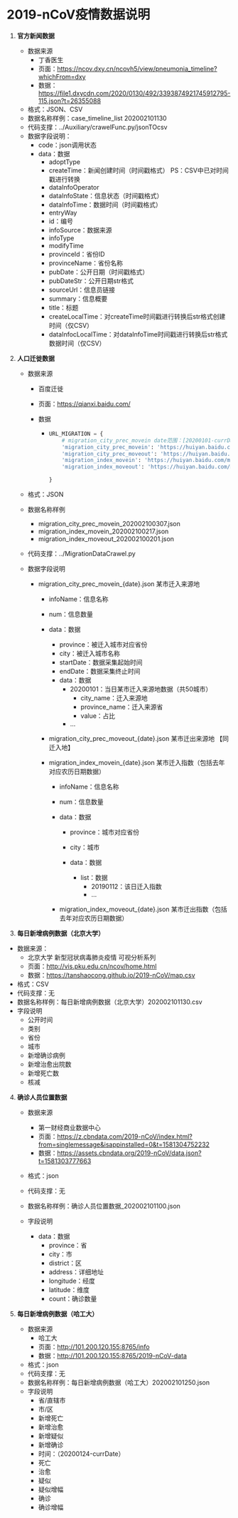 # 2019-nCoV疫情数据说明

1. **官方新闻数据**

   - 数据来源
     - 丁香医生
     - 页面：https://ncov.dxy.cn/ncovh5/view/pneumonia_timeline?whichFrom=dxy
     - 数据：https://file1.dxycdn.com/2020/0130/492/3393874921745912795-115.json?t=26355088
   - 格式：JSON、CSV
   - 数据名称样例：case_timeline_list 202002101130
   - 代码支撑：../Auxiliary/crawelFunc.py/jsonTOcsv
   - 数据字段说明：
     - code：json调用状态
     - data：数据
       - adoptType
       - createTime：新闻创建时间（时间戳格式）  PS：CSV中已对时间戳进行转换
       - dataInfoOperator
       - dataInfoState：信息状态（时间戳格式）
       - dataInfoTime：数据时间（时间戳格式）
       - entryWay
       - id：编号
       - infoSource：数据来源
       - infoType
       - modifyTime
       - provinceId：省份ID
       - provinceName：省份名称
       - pubDate：公开日期（时间戳格式）
       - pubDateStr：公开日期str格式
       - sourceUrl：信息员链接
       - summary：信息概要
       - title：标题
       - createLocalTime：对createTime时间戳进行转换后str格式创建时间（仅CSV）
       - dataInfocLocalTime：对dataInfoTime时间戳进行转换后str格式数据时间（仅CSV）

2. **人口迁徙数据**

   - 数据来源

     - 百度迁徙

     - 页面：https://qianxi.baidu.com/

     - 数据

       - ```python
         URL_MIGRATION = {
             # migration_city_prec_movein date范围：[20200101-currDate-1]
             'migration_city_prec_movein': 'https://huiyan.baidu.com/migration/cityrank.jsonp?dt=city&id={cityID}&type=move_in&date={date}&callback=jsonp_{random_num_0}_{random_num_1}',
             'migration_city_prec_moveout': 'https://huiyan.baidu.com/migration/cityrank.jsonp?dt=city&id={cityID}&type=move_out&date={date}&callback=jsonp_{random_num_0}_{random_num_1}',
             'migration_index_movein': 'https://huiyan.baidu.com/migration/historycurve.jsonp?dt=city&id={cityID}&type=move_in&startDate=20190112&endDate={endDate}&callback=jsonp_{random_num_0}_{random_num_1}',
             'migration_index_moveout': 'https://huiyan.baidu.com/migration/historycurve.jsonp?dt=city&id={cityID}&type=move_out&startDate=20190112&endDate={endDate}&callback=jsonp_{random_num_0}_{random_num_1}',
         
         }
         ```

   - 格式：JSON

   - 数据名称样例

     - migration_city_prec_movein_202002100307.json
     - migration_index_movein_202002100217.json
     - migration_index_moveout_202002100201.json

   - 代码支撑：../MigrationDataCrawel.py

   - 数据字段说明

     - migration_city_prec_movein_{date}.json	某市迁入来源地

       - infoName：信息名称

       - num：信息数量

       - data：数据

         - province：被迁入城市对应省份
         - city：被迁入城市名称
         - startDate：数据采集起始时间
         - endDate：数据采集终止时间
         - data：数据
           - 20200101：当日某市迁入来源地数据（共50城市）
             - city_name：迁入来源地
             - province_name：迁入来源省
             - value：占比
           - ...

       - migration_city_prec_moveout_{date}.json	某市迁出来源地  【同迁入地】

       - migration_index_movein_{date}.json 某市迁入指数（包括去年对应农历日期数据）

         - infoName：信息名称

         - num：信息数量

         - data：数据

           - province：城市对应省份

           - city：城市
           - data：数据
             - list：数据
               - 20190112：该日迁入指数
               - ...

         - migration_index_moveout_{date}.json 某市迁出指数（包括去年对应农历日期数据）

3.  **每日新增病例数据（北京大学）**

   - 数据来源：
     - 北京大学 新型冠状病毒肺炎疫情 可视分析系列
     - 页面：http://vis.pku.edu.cn/ncov/home.html
     - 数据：https://tanshaocong.github.io/2019-nCoV/map.csv
   - 格式：CSV
   - 代码支撑：无
   - 数据名称样例：每日新增病例数据（北京大学）202002101130.csv
   - 字段说明
     - 公开时间
     - 类别
     - 省份
     - 城市
     - 新增确诊病例
     - 新增治愈出院数
     - 新增死亡数
     - 核减

4. **确诊人员位置数据**

   - 数据来源
     - 第一财经商业数据中心
     - 页面：https://z.cbndata.com/2019-nCoV/index.html?from=singlemessage&isappinstalled=0&t=1581304752232
     - 数据：https://assets.cbndata.org/2019-nCoV/data.json?t=1581303777663

   - 格式：json
   - 代码支撑：无
   - 数据名称样例：确诊人员位置数据_202002101100.json
   - 字段说明
     - data：数据
       - province：省
       - city：市
       - district：区
       - address：详细地址
       - longitude：经度
       - latitude：维度
       - count：确诊数量

5. **每日新增病例数据（哈工大）**

   - 数据来源
     - 哈工大
     - 页面：http://101.200.120.155:8765/info
     - 数据：http://101.200.120.155:8765/2019-nCoV-data
   - 格式：json
   - 代码支撑：无
   - 数据名称样例：每日新增病例数据（哈工大）202002101250.json
   - 字段说明
     - 省/直辖市
     - 市/区
     - 新增死亡
     - 新增治愈
     - 新增疑似
     - 新增确诊
     - 时间：（20200124-currDate）
     - 死亡
     - 治愈
     - 疑似
     - 疑似增幅
     - 确诊
     - 确诊增幅

